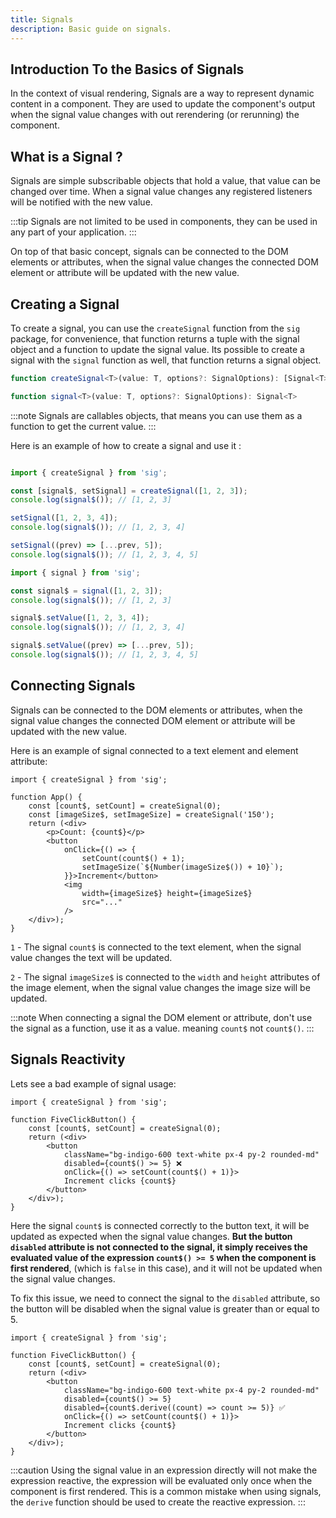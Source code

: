 ```yaml
---
title: Signals
description: Basic guide on signals.
---
```


## Introduction To the Basics of Signals

In the context of visual rendering, Signals are a way to represent dynamic content in a component. They are used to update the component's output when the signal value changes with out rerendering (or rerunning) the component.


## What is a Signal ?

Signals are simple subscribable objects that hold a value, that value can be changed over time. When a signal value changes any registered listeners will be notified with the new value. 

:::tip 
Signals are not limited to be used in components, they can be used in any part of your application.
:::

On top of that basic concept, signals can be connected to the DOM elements or attributes, when the signal value changes the connected DOM element or attribute will be updated with the new value.


## Creating a Signal

To create a signal, you can use the `createSignal` function from the `sig` package, for convenience, that function returns a tuple with the signal object and a function to update the signal value.
Its possible to create a signal with the `signal` function as well, that function returns a signal object.

```ts showLineNumbers=false
function createSignal<T>(value: T, options?: SignalOptions): [Signal<T>, Signal<T>["setValue"]]

function signal<T>(value: T, options?: SignalOptions): Signal<T>
```


:::note
Signals are callables objects, that means you can use them as a function to get the current value.
:::

Here is an example of how to create a signal and use it :

```ts

import { createSignal } from 'sig';

const [signal$, setSignal] = createSignal([1, 2, 3]);
console.log(signal$()); // [1, 2, 3]

setSignal([1, 2, 3, 4]);
console.log(signal$()); // [1, 2, 3, 4]

setSignal((prev) => [...prev, 5]);
console.log(signal$()); // [1, 2, 3, 4, 5]

```

```ts
import { signal } from 'sig';

const signal$ = signal([1, 2, 3]);
console.log(signal$()); // [1, 2, 3]

signal$.setValue([1, 2, 3, 4]);
console.log(signal$()); // [1, 2, 3, 4]

signal$.setValue((prev) => [...prev, 5]);
console.log(signal$()); // [1, 2, 3, 4, 5]
```


## Connecting Signals

Signals can be connected to the DOM elements or attributes, when the signal value changes the connected DOM element or attribute will be updated with the new value.


Here is an example of signal connected to a text element and element attribute:

```tsx {"1": 7} {"2": 14} 
import { createSignal } from 'sig';

function App() {
    const [count$, setCount] = createSignal(0);
    const [imageSize$, setImageSize] = createSignal('150');
    return (<div>
        <p>Count: {count$}</p>
        <button 
            onClick={() => {
                setCount(count$() + 1);
                setImageSize(`${Number(imageSize$()) + 10}`);
            }}>Increment</button>
            <img 
                width={imageSize$} height={imageSize$} 
                src="..." 
            />
    </div>);
}
```


`1` - The signal `count$` is connected to the text element, when the signal value changes the text will be updated.

`2` - The signal `imageSize$` is connected to the `width` and `height` attributes of the image element, when the signal value changes the image size will be updated.


:::note
When connecting a signal the DOM element or attribute, don't use the signal as a function, use it as a value. meaning `count$` not `count$()`.
:::


## Signals Reactivity


Lets see a bad example of signal usage:

```tsx {8}
import { createSignal } from 'sig';

function FiveClickButton() {
    const [count$, setCount] = createSignal(0);
    return (<div>
        <button 
            className="bg-indigo-600 text-white px-4 py-2 rounded-md"
            disabled={count$() >= 5} ❌
            onClick={() => setCount(count$() + 1)}>
            Increment clicks {count$}
        </button>
    </div>);
}
```

Here the signal `count$` is connected correctly to the button text, it will be updated as expected when the signal value changes. 
**But the button `disabled` attribute is not connected to the signal, it simply receives the evaluated value of the expression `count$() >= 5` when the component is first rendered**, (which is `false` in this case), and it will not be updated when the signal value changes. 


To fix this issue, we need to connect the signal to the `disabled` attribute, so the button will be disabled when the signal value is greater than or equal to 5.

```tsx  del={8} ins={9}
import { createSignal } from 'sig';

function FiveClickButton() {
    const [count$, setCount] = createSignal(0);
    return (<div>
        <button 
            className="bg-indigo-600 text-white px-4 py-2 rounded-md"
            disabled={count$() >= 5}
            disabled={count$.derive((count) => count >= 5)} ✅
            onClick={() => setCount(count$() + 1)}>
            Increment clicks {count$}
        </button>
    </div>);
}
```


:::caution
Using the signal value in an expression directly will not make the expression reactive, the expression will be evaluated only once when the component is first rendered.
This is a common mistake when using signals, the `derive` function should be used to create the reactive expression.
:::